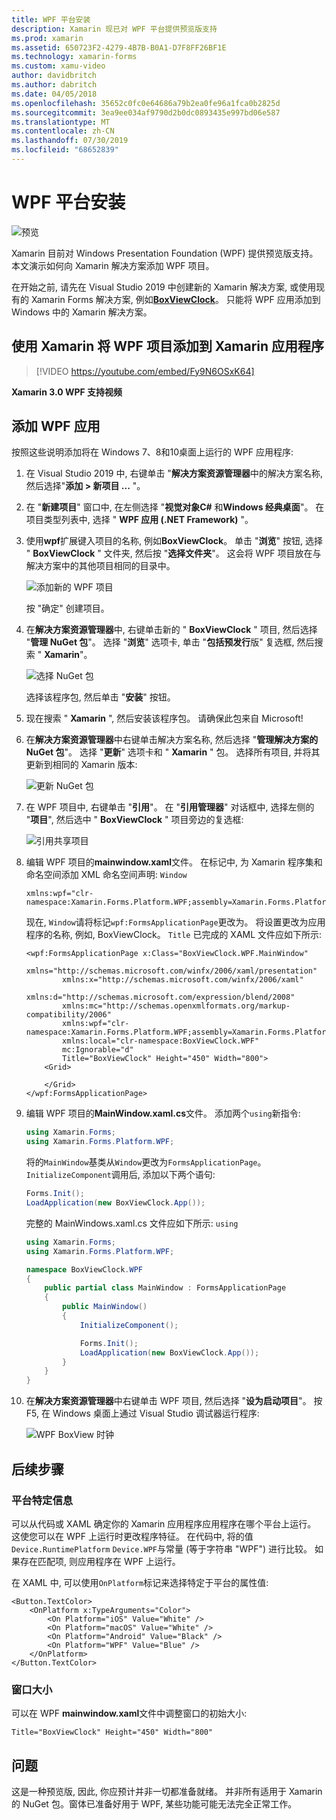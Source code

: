 ```yaml
---
title: WPF 平台安装
description: Xamarin 现已对 WPF 平台提供预览版支持
ms.prod: xamarin
ms.assetid: 650723F2-4279-4B7B-B0A1-D7F8FF26BF1E
ms.technology: xamarin-forms
ms.custom: xamu-video
author: davidbritch
ms.author: dabritch
ms.date: 04/05/2018
ms.openlocfilehash: 35652c0fc0e64686a79b2ea0fe96a1fca0b2825d
ms.sourcegitcommit: 3ea9ee034af9790d2b0dc0893435e997bd06e587
ms.translationtype: MT
ms.contentlocale: zh-CN
ms.lasthandoff: 07/30/2019
ms.locfileid: "68652839"
---
```

# <a name="wpf-platform-setup"></a>WPF 平台安装

![预览](~/media/shared/preview.png)

Xamarin 目前对 Windows Presentation Foundation (WPF) 提供预览版支持。 本文演示如何向 Xamarin 解决方案添加 WPF 项目。

在开始之前, 请先在 Visual Studio 2019 中创建新的 Xamarin 解决方案, 或使用现有的 Xamarin Forms 解决方案, 例如[**BoxViewClock**](https://docs.microsoft.com/samples/xamarin/xamarin-forms-samples/boxview-boxviewclock)。 只能将 WPF 应用添加到 Windows 中的 Xamarin 解决方案。

## <a name="add-a-wpf-project-to-a-xamarinforms-app-with-xamarinuniversity"></a>使用 Xamarin 将 WPF 项目添加到 Xamarin 应用程序

> [!VIDEO https://youtube.com/embed/Fy9N6OSxK64]

**Xamarin 3.0 WPF 支持视频**

## <a name="adding-a-wpf-app"></a>添加 WPF 应用

按照这些说明添加将在 Windows 7、8和10桌面上运行的 WPF 应用程序:

1. 在 Visual Studio 2019 中, 右键单击 "**解决方案资源管理器**中的解决方案名称, 然后选择"**添加 > 新项目 ...** "。

2. 在 "**新建项目**" 窗口中, 在左侧选择 "**视觉对象C#** 和**Windows 经典桌面**"。 在项目类型列表中, 选择 " **WPF 应用 (.NET Framework)** "。 

3. 使用**wpf**扩展键入项目的名称, 例如**BoxViewClock**。 单击 "**浏览**" 按钮, 选择 " **BoxViewClock** " 文件夹, 然后按 "**选择文件夹**"。 这会将 WPF 项目放在与解决方案中的其他项目相同的目录中。

    ![添加新的 WPF 项目](wpf-images/add-new-project.png "添加新的 WPF 项目")

    按 "确定" 创建项目。

4. 在**解决方案资源管理器**中, 右键单击新的 " **BoxViewClock** " 项目, 然后选择 "**管理 NuGet 包**"。 选择 "**浏览**" 选项卡, 单击 "**包括预发行**版" 复选框, 然后搜索 " **Xamarin**"。

    ![选择 NuGet 包](wpf-images/select-nuget-package.png "选择 NuGet 包")

    选择该程序包, 然后单击 "**安装**" 按钮。

5. 现在搜索 " **Xamarin** ", 然后安装该程序包。 请确保此包来自 Microsoft!

6. 在**解决方案资源管理器**中右键单击解决方案名称, 然后选择 "**管理解决方案的 NuGet 包**"。 选择 "**更新**" 选项卡和 " **Xamarin** " 包。 选择所有项目, 并将其更新到相同的 Xamarin 版本:

    ![更新 NuGet 包](wpf-images/update-nuget-package.png "更新 NuGet 包") 

7. 在 WPF 项目中, 右键单击 "**引用**"。 在 "**引用管理器**" 对话框中, 选择左侧的 "**项目**", 然后选中 " **BoxViewClock** " 项目旁边的复选框:

    ![引用共享项目](wpf-images/reference-shared-project.png "引用共享项目")

8. 编辑 WPF 项目的**mainwindow.xaml**文件。 在标记中, 为 Xamarin 程序集和命名空间添加 XML 命名空间声明: `Window`

    ```xaml
    xmlns:wpf="clr-namespace:Xamarin.Forms.Platform.WPF;assembly=Xamarin.Forms.Platform.WPF"
    ```

    现在, `Window`请将标记`wpf:FormsApplicationPage`更改为。 将设置更改为应用程序的名称, 例如, BoxViewClock。 `Title` 已完成的 XAML 文件应如下所示:

    ```xaml
    <wpf:FormsApplicationPage x:Class="BoxViewClock.WPF.MainWindow"
            xmlns="http://schemas.microsoft.com/winfx/2006/xaml/presentation"
            xmlns:x="http://schemas.microsoft.com/winfx/2006/xaml"
            xmlns:d="http://schemas.microsoft.com/expression/blend/2008"
            xmlns:mc="http://schemas.openxmlformats.org/markup-compatibility/2006"
            xmlns:wpf="clr-namespace:Xamarin.Forms.Platform.WPF;assembly=Xamarin.Forms.Platform.WPF"
            xmlns:local="clr-namespace:BoxViewClock.WPF"
            mc:Ignorable="d"
            Title="BoxViewClock" Height="450" Width="800">
        <Grid>
        
        </Grid>
    </wpf:FormsApplicationPage>
    ```

9. 编辑 WPF 项目的**MainWindow.xaml.cs**文件。 添加两个`using`新指令:

    ```csharp
    using Xamarin.Forms;
    using Xamarin.Forms.Platform.WPF;
    ```

    将的`MainWindow`基类从`Window`更改为`FormsApplicationPage`。 `InitializeComponent`调用后, 添加以下两个语句:

    ```csharp
    Forms.Init();
    LoadApplication(new BoxViewClock.App());
    ```
    
    完整的 MainWindows.xaml.cs 文件应如下所示: `using`

    ```csharp
    using Xamarin.Forms;
    using Xamarin.Forms.Platform.WPF;

    namespace BoxViewClock.WPF
    {
        public partial class MainWindow : FormsApplicationPage
        {
            public MainWindow()
            {
                InitializeComponent();

                Forms.Init();
                LoadApplication(new BoxViewClock.App());
            }
        }
    }
    ```

10. 在**解决方案资源管理器**中右键单击 WPF 项目, 然后选择 "**设为启动项目**"。 按 F5, 在 Windows 桌面上通过 Visual Studio 调试器运行程序:

    ![WPF BoxView 时钟](wpf-images/wpf-boxviewclock.png "WPF BoxView 时钟" )

## <a name="next-steps"></a>后续步骤

### <a name="platform-specifics"></a>平台特定信息

可以从代码或 XAML 确定你的 Xamarin 应用程序应用程序在哪个平台上运行。 这使您可以在 WPF 上运行时更改程序特征。 在代码中, 将的值`Device.RuntimePlatform` `Device.WPF`与常量 (等于字符串 "WPF") 进行比较。 如果存在匹配项, 则应用程序在 WPF 上运行。

在 XAML 中, 可以使用`OnPlatform`标记来选择特定于平台的属性值:

```xaml
<Button.TextColor>
    <OnPlatform x:TypeArguments="Color">
        <On Platform="iOS" Value="White" />
        <On Platform="macOS" Value="White" />
        <On Platform="Android" Value="Black" />
        <On Platform="WPF" Value="Blue" />
    </OnPlatform>
</Button.TextColor>
```

### <a name="window-size"></a>窗口大小

可以在 WPF **mainwindow.xaml**文件中调整窗口的初始大小:

```xaml
Title="BoxViewClock" Height="450" Width="800"
```

## <a name="issues"></a>问题

这是一种预览版, 因此, 你应预计并非一切都准备就绪。 并非所有适用于 Xamarin 的 NuGet 包。窗体已准备好用于 WPF, 某些功能可能无法完全正常工作。

